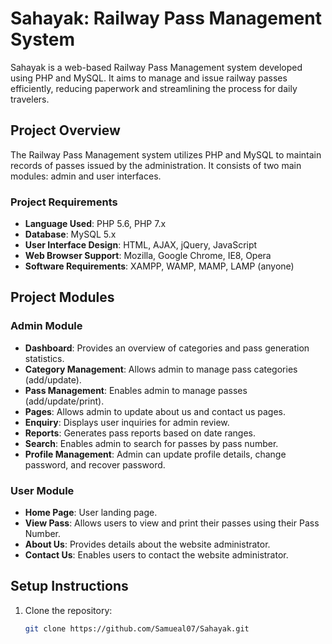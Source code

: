 # Sahayak: Railway Pass Management System

Sahayak is a web-based Railway Pass Management system developed using PHP and MySQL. It aims to manage and issue railway passes efficiently, reducing paperwork and streamlining the process for daily travelers.

## Project Overview

The Railway Pass Management system utilizes PHP and MySQL to maintain records of passes issued by the administration. It consists of two main modules: admin and user interfaces.

### Project Requirements

- **Language Used**: PHP 5.6, PHP 7.x
- **Database**: MySQL 5.x
- **User Interface Design**: HTML, AJAX, jQuery, JavaScript
- **Web Browser Support**: Mozilla, Google Chrome, IE8, Opera
- **Software Requirements**: XAMPP, WAMP, MAMP, LAMP (anyone)

## Project Modules

### Admin Module

- **Dashboard**: Provides an overview of categories and pass generation statistics.
- **Category Management**: Allows admin to manage pass categories (add/update).
- **Pass Management**: Enables admin to manage passes (add/update/print).
- **Pages**: Allows admin to update about us and contact us pages.
- **Enquiry**: Displays user inquiries for admin review.
- **Reports**: Generates pass reports based on date ranges.
- **Search**: Enables admin to search for passes by pass number.
- **Profile Management**: Admin can update profile details, change password, and recover password.

### User Module

- **Home Page**: User landing page.
- **View Pass**: Allows users to view and print their passes using their Pass Number.
- **About Us**: Provides details about the website administrator.
- **Contact Us**: Enables users to contact the website administrator.



## Setup Instructions

1. Clone the repository:
   ```bash
   git clone https://github.com/Samueal07/Sahayak.git
